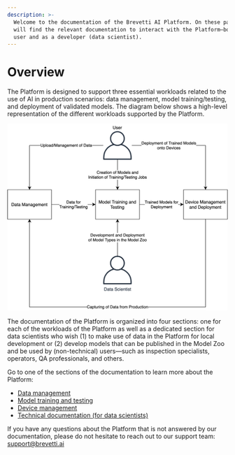 ```yaml
---
description: >-
  Welcome to the documentation of the Brevetti AI Platform. On these pages, you
  will find the relevant documentation to interact with the Platform—both as a
  user and as a developer (data scientist).
---
```


# Overview

The Platform is designed to support three essential workloads related to the use of AI in production scenarios: data management, model training/testing, and deployment of validated models. The diagram below shows a high-level representation of the different workloads supported by the Platform.

![](.gitbook/assets/brevetti-ai-platform.png)

The documentation of the Platform is organized into four sections: one for each of the workloads of the Platform as well as a dedicated section for data scientists who wish \(1\) to make use of data in the Platform for local development or \(2\) develop models that can be published in the Model Zoo and be used by \(non-technical\) users—such as inspection specialists, operators, QA professionals, and others.

Go to one of the sections of the documentation to learn more about the Platform:

* [Data management](data-management/intro.md)
* [Model training and testing](model-training-and-testing/intro.md)
* [Device management](device-management/intro.md)
* [Technical documentation \(for data scientists\)](developers/intro.md)

If you have any questions about the Platform that is not answered by our documentation, please do not hesitate to reach out to our support team: [support@brevetti.ai](mailto:support@brevetti.ai)


